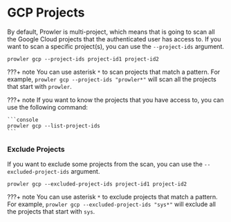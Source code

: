 # GCP Projects

By default, Prowler is multi-project, which means that is going to scan all the Google Cloud projects that the authenticated user has access to. If you want to scan a specific project(s), you can use the `--project-ids` argument.

```console
prowler gcp --project-ids project-id1 project-id2
```

???+ note
    You can use asterisk `*` to scan projects that match a pattern. For example, `prowler gcp --project-ids "prowler*"` will scan all the projects that start with `prowler`.

???+ note
    If you want to know the projects that you have access to, you can use the following command:

    ```console
    prowler gcp --list-project-ids
    ```

### Exclude Projects

If you want to exclude some projects from the scan, you can use the `--excluded-project-ids` argument.

```console
prowler gcp --excluded-project-ids project-id1 project-id2
```

???+ note
    You can use asterisk `*` to exclude projects that match a pattern. For example, `prowler gcp --excluded-project-ids "sys*"` will exclude all the projects that start with `sys`.
